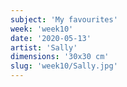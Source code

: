 ```yaml
---
subject: 'My favourites'
week: 'week10'
date: '2020-05-13'
artist: 'Sally'
dimensions: '30x30 cm'
slug: 'week10/Sally.jpg'
---
```

